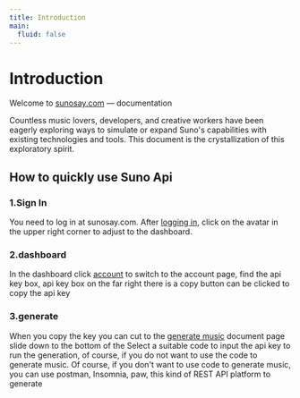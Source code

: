 ```yaml
---
title: Introduction
main:
  fluid: false
---
```



# Introduction

Welcome to [sunosay.com](https://sunosay.com)   — documentation


Countless music lovers, developers, and creative workers have been eagerly exploring ways to simulate or expand Suno's capabilities with existing technologies and tools. This document is the crystallization of this exploratory spirit.

## How to quickly use Suno Api

### 1.Sign In

You need to log in at sunosay.com. After [logging in](https://sunosay.com/login), click on the avatar in the upper right corner to adjust to the dashboard.


### 2.dashboard

In the dashboard click [account](https://sunosay.com/account) to switch to the account page, find the api key box, api key box on the far right there is a copy button can be clicked to copy the api key

### 3.generate

When you copy the key you can cut to the [generate music](https://docs.sunosay.com/suno-api-music/generate-music) document page slide down to the bottom of the Select a suitable code to input the api key to run the generation, of course, if you do not want to use the code to generate music. Of course, if you don't want to use code to generate music, you can use postman, Insomnia, paw, this kind of REST API platform to generate